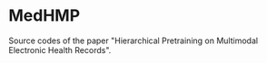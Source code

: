 # MedHMP
Source codes of the paper "Hierarchical Pretraining on Multimodal Electronic Health Records".
